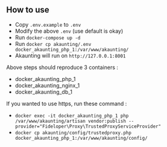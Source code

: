 ## How to use
- Copy `.env.example` to `.env`
- Modify the above `.env` (use default is okay)
- Run `docker-compose up -d`
- Run `docker cp akaunting/.env docker_akaunting_php_1:/var/www/akaunting/`
- Akaunting will run on `http://127.0.0.1:8001`

Above steps should reproduce 3 containers :
- docker_akaunting_php_1
- docker_akaunting_nginx_1
- docker_akaunting_db_1

If you wanted to use https, run these command :
- `docker exec -it docker_akaunting_php_1 php /var/www/akaunting/artisan vendor:publish --provider="Fideloper\Proxy\TrustedProxyServiceProvider"`
- `docker cp akaunting/config/trustedproxy.php docker_akaunting_php_1:/var/www/akaunting/config/`
